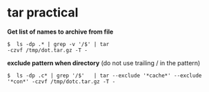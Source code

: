tar practical
===
**Get list of names to archive from file**

    $  ls -dp .* | grep -v '/$' | tar                                       -czvf /tmp/dot.tar.gz -T - 
**exclude pattern when directory** (do not use trailing / in the pattern)

    $  ls -dp .c* | grep '/$'   | tar --exclude '*cache*' --exclude '*con*' -czvf /tmp/dotc.tar.gz -T -
